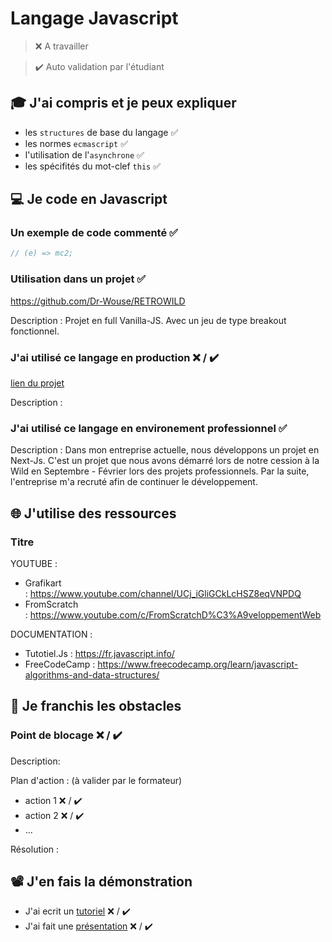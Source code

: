 # Langage Javascript

> ❌ A travailler

> ✔️ Auto validation par l'étudiant

## 🎓 J'ai compris et je peux expliquer

- les `structures` de base du langage ✅
- les normes `ecmascript` ✅
- l'utilisation de l'`asynchrone` ✅
- les spécifités du mot-clef `this` ✅

## 💻 Je code en Javascript

### Un exemple de code commenté ✅

```javascript
// (e) => mc2;
```

### Utilisation dans un projet ✅

https://github.com/Dr-Wouse/RETROWILD

Description : Projet en full Vanilla-JS. Avec un jeu de type breakout fonctionnel.

### J'ai utilisé ce langage en production ❌ / ✔️

[lien du projet](...)

Description :

### J'ai utilisé ce langage en environement professionnel ✅

Description :
Dans mon entreprise actuelle, nous développons un projet en Next-Js. 
C'est un projet que nous avons démarré lors de notre cession à la Wild en Septembre - Février lors des projets professionnels. 
Par la suite, l'entreprise m'a recruté afin de continuer le développement.

## 🌐 J'utilise des ressources

### Titre

YOUTUBE : 
- Grafikart : https://www.youtube.com/channel/UCj_iGliGCkLcHSZ8eqVNPDQ
- FromScratch : https://www.youtube.com/c/FromScratchD%C3%A9veloppementWeb

DOCUMENTATION : 
- Tutotiel.Js : https://fr.javascript.info/
- FreeCodeCamp : https://www.freecodecamp.org/learn/javascript-algorithms-and-data-structures/

## 🚧 Je franchis les obstacles

### Point de blocage ❌ / ✔️

Description:

Plan d'action : (à valider par le formateur)

- action 1 ❌ / ✔️
- action 2 ❌ / ✔️
- ...

Résolution :

## 📽️ J'en fais la démonstration

- J'ai ecrit un [tutoriel](...) ❌ / ✔️
- J'ai fait une [présentation](...) ❌ / ✔️
